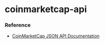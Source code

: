 # coinmarketcap-api

### Reference
- [CoinMarketCap JSON API Documentation](https://coinmarketcap.com/api/)
